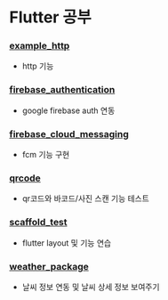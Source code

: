 # Flutter 공부

### [example_http](./example_http)
- http 기능

### [firebase_authentication](./firebase_authentication2)
- google firebase auth 연동

### [firebase_cloud_messaging](./firebase_cloud_messaging)
- fcm 기능 구현

### [qrcode](./qrcode)
- qr코드와 바코드/사진 스캔 기능 테스트

### [scaffold_test](./scaffold_test)
- flutter layout 및 기능 연습

### [weather_package](./weather_package)
- 날씨 정보 연동 및 날씨 상세 정보 보여주기
